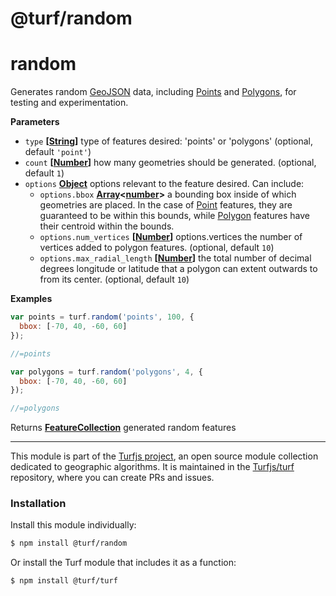 # @turf/random

# random

Generates random [GeoJSON](GeoJSON) data, including [Points](http://geojson.org/geojson-spec.html#point) and [Polygons](http://geojson.org/geojson-spec.html#polygon), for testing
and experimentation.

**Parameters**

-   `type` **\[[String](https://developer.mozilla.org/en-US/docs/Web/JavaScript/Reference/Global_Objects/String)]** type of features desired: 'points' or 'polygons' (optional, default `'point'`)
-   `count` **\[[Number](https://developer.mozilla.org/en-US/docs/Web/JavaScript/Reference/Global_Objects/Number)]** how many geometries should be generated. (optional, default `1`)
-   `options` **[Object](https://developer.mozilla.org/en-US/docs/Web/JavaScript/Reference/Global_Objects/Object)** options relevant to the feature desired. Can include:
    -   `options.bbox` **[Array](https://developer.mozilla.org/en-US/docs/Web/JavaScript/Reference/Global_Objects/Array)&lt;[number](https://developer.mozilla.org/en-US/docs/Web/JavaScript/Reference/Global_Objects/Number)>** a bounding box inside of which geometries
        are placed. In the case of [Point](http://geojson.org/geojson-spec.html#point) features, they are guaranteed to be within this bounds,
        while [Polygon](http://geojson.org/geojson-spec.html#polygon) features have their centroid within the bounds.
    -   `options.num_vertices` **\[[Number](https://developer.mozilla.org/en-US/docs/Web/JavaScript/Reference/Global_Objects/Number)]** options.vertices the number of vertices added
        to polygon features. (optional, default `10`)
    -   `options.max_radial_length` **\[[Number](https://developer.mozilla.org/en-US/docs/Web/JavaScript/Reference/Global_Objects/Number)]** the total number of decimal
        degrees longitude or latitude that a polygon can extent outwards to
        from its center. (optional, default `10`)

**Examples**

```javascript
var points = turf.random('points', 100, {
  bbox: [-70, 40, -60, 60]
});

//=points

var polygons = turf.random('polygons', 4, {
  bbox: [-70, 40, -60, 60]
});

//=polygons
```

Returns **[FeatureCollection](http://geojson.org/geojson-spec.html#feature-collection-objects)** generated random features

<!-- This file is automatically generated. Please don't edit it directly:
if you find an error, edit the source file (likely index.js), and re-run
./scripts/generate-readmes in the turf project. -->

---

This module is part of the [Turfjs project](http://turfjs.org/), an open source
module collection dedicated to geographic algorithms. It is maintained in the
[Turfjs/turf](https://github.com/Turfjs/turf) repository, where you can create
PRs and issues.

### Installation

Install this module individually:

```sh
$ npm install @turf/random
```

Or install the Turf module that includes it as a function:

```sh
$ npm install @turf/turf
```

